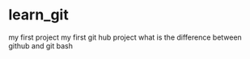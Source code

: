 # learn_git
my first project
my first git hub project
what is the difference between github and git bash
